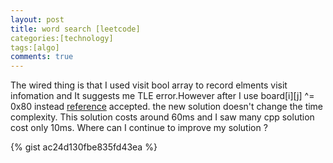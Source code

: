 ```yaml
---
layout: post
title: word search [leetcode]
categories:[technology]
tags:[algo]
comments: true
---
```

The wired thing is that I used visit bool array to record elments visit infomation and It suggests me TLE error.However after I use board[i][j] ^= 0x80 instead [reference](https://oj.leetcode.com/discuss/22848/why-my-solution-with-dfs-is-tle) accepted. the new solution doesn't change the time complexity. This solution costs around 60ms and I saw many cpp solution cost only  10ms. Where can I continue to improve my solution ?

{% gist ac24d130fbe835fd43ea %}

